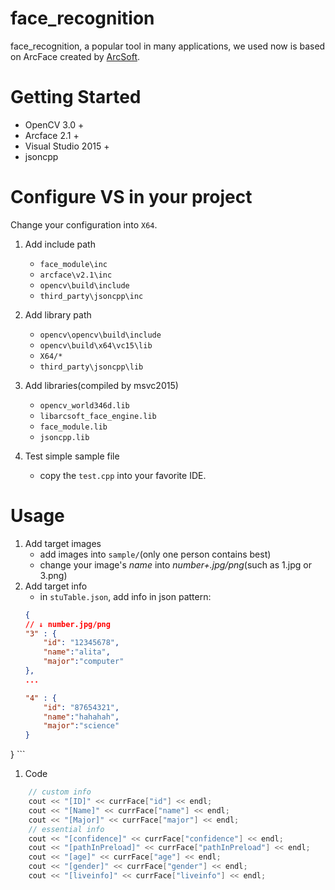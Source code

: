 # face_recognition
face_recognition, a popular tool in many applications, we used now is based on ArcFace created by [ArcSoft](https://www.arcsoft.com.cn/). 

# Getting Started
- OpenCV 3.0 +
- Arcface 2.1 +
- Visual Studio 2015 +
- jsoncpp 

# Configure VS in your project
Change your configuration into `X64`.

1. Add include path
    - `face_module\inc`
    - `arcface\v2.1\inc`
    - `opencv\build\include`
    - `third_party\jsoncpp\inc`
  
2. Add library path
    - `opencv\opencv\build\include`
    - `opencv\build\x64\vc15\lib`
    - `X64/*`
    - `third_party\jsoncpp\lib`
  
3. Add libraries(compiled by msvc2015)
    - `opencv_world346d.lib`
    - `libarcsoft_face_engine.lib`
    - `face_module.lib`
    - `jsoncpp.lib`

3. Test simple sample file
    - copy the `test.cpp` into your favorite IDE.

# Usage
1. Add target images
    - add images into `sample/`(only one person contains best)
    - change your image's *name* into *number+.jpg/png*(such as 1.jpg or 3.png)
2. Add target info
    - in `stuTable.json`, add info in json pattern:
    ``` json
    {
   // ↓ number.jpg/png  
    "3" : {
        "id": "12345678",
        "name":"alita",
        "major":"computer"
    },
    ...

    "4" : {
        "id": "87654321",
        "name":"hahahah",
        "major":"science"
    }
}
    ```

1. Code
``` C++
    // custom info 
    cout << "[ID]" << currFace["id"] << endl;
    cout << "[Name]" << currFace["name"] << endl;
    cout << "[Major]" << currFace["major"] << endl;
    // essential info
    cout << "[confidence]" << currFace["confidence"] << endl;
    cout << "[pathInPreload]" << currFace["pathInPreload"] << endl;
    cout << "[age]" << currFace["age"] << endl;
    cout << "[gender]" << currFace["gender"] << endl;
    cout << "[liveinfo]" << currFace["liveinfo"] << endl;
```